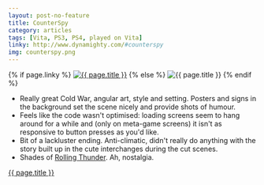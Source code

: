 ```yaml
---
layout: post-no-feature
title: CounterSpy
category: articles
tags: [Vita, PS3, PS4, played on Vita]
linky: http://www.dynamighty.com/#counterspy
img: counterspy.png
---
```


{% if page.linky %}
<a href="{{page.linky}}">![{{ page.title }}](/images/{{page.img}})</a>
{% else %}
![{{ page.title }}](/images/{{page.img}})
{% endif %}

* Really great Cold War, angular art, style and setting. Posters and signs in the background set the scene nicely and provide shots of humour.
* Feels like the code wasn't optimised: loading screens seem to hang around for a while and (only on meta-game screens) it isn't as responsive to button presses as you'd like.
* Bit of a lackluster ending. Anti-climatic, didn't really do anything with the story built up in the cute interchanges during the cut scenes.
* Shades of [Rolling Thunder](http://en.wikipedia.org/wiki/Rolling_Thunder_(video_game)). Ah, nostalgia.

[{{ page.title }}]({{page.linky}})